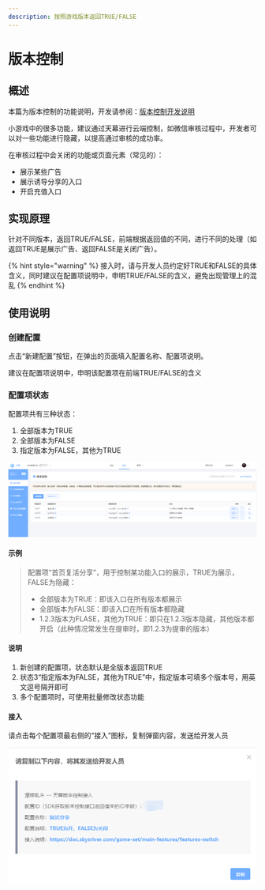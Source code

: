 ```yaml
---
description: 按照游戏版本返回TRUE/FALSE
---
```


# 版本控制

## **概述**

本篇为版本控制的功能说明，开发请参阅：[版本控制开发说明](../dev-guide/function-switch.md)

小游戏中的很多功能，建议通过天幕进行云端控制，如微信审核过程中，开发者可以对一些功能进行隐藏，以提高通过审核的成功率。

在审核过程中会关闭的功能或页面元素（常见的）：

* 展示某些广告
* 展示诱导分享的入口
* 开启充值入口

## 实现原理

针对不同版本，返回TRUE/FALSE，前端根据返回值的不同，进行不同的处理（如返回TRUE是展示广告、返回FALSE是关闭广告）。

{% hint style="warning" %}
接入时，请与开发人员约定好TRUE和FALSE的具体含义，同时建议在配置项说明中，申明TRUE/FALSE的含义，避免出现管理上的混乱
{% endhint %}

## 使用说明

### 创建配置

点击“新建配置”按钮，在弹出的页面填入配置名称、配置项说明。

建议在配置项说明中，申明该配置项在前端TRUE/FALSE的含义

### **配置项状态**

配置项共有三种状态：

1. 全部版本为TRUE
2. 全部版本为FALSE
3. 指定版本为FALSE，其他为TRUE

![&#x914D;&#x7F6E;&#x9879;&#x7684;&#x4E09;&#x79CD;&#x72B6;&#x6001;](../../.gitbook/assets/qq-jie-tu-20191012165452-1.png)

#### 示例

> 配置项“首页复活分享”，用于控制某功能入口的展示，TRUE为展示，FALSE为隐藏：
>
> * 全部版本为TRUE：即该入口在所有版本都展示
> * 全部版本为FALSE：即该入口在所有版本都隐藏
> * 1.2.3版本为FLASE，其他为TRUE：即只在1.2.3版本隐藏，其他版本都开启（此种情况常发生在提审时，即1.2.3为提审的版本）

#### 说明

1. 新创建的配置项，状态默认是全版本返回TRUE
2. 状态3“指定版本为FALSE，其他为TRUE”中，指定版本可填多个版本号，用英文逗号隔开即可
3. 多个配置项时，可使用批量修改状态功能

#### 接入

请点击每个配置项最右侧的“接入”图标，复制弹窗内容，发送给开发人员

![&#x53EF;&#x590D;&#x5236;&#x8BE5;&#x5185;&#x5BB9;&#xFF0C;&#x76F4;&#x63A5;&#x53D1;&#x9001;&#x5F00;&#x53D1;&#xFF0C;&#x63D0;&#x9AD8;&#x6C9F;&#x901A;&#x6548;&#x7387;](../../.gitbook/assets/qq-jie-tu-20191012165452-1-1.png)







